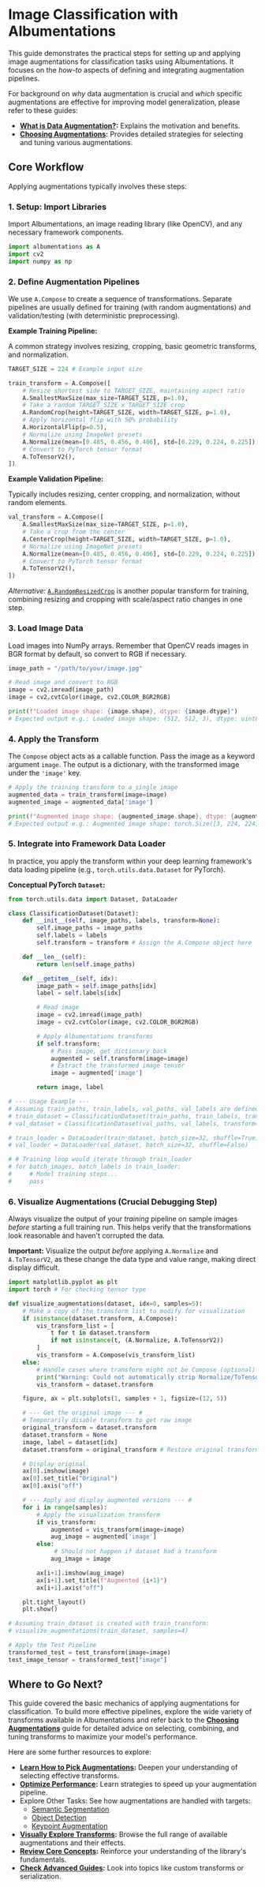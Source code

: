 # Image Classification with Albumentations

This guide demonstrates the practical steps for setting up and applying image augmentations for classification tasks using Albumentations. It focuses on the *how-to* aspects of defining and integrating augmentation pipelines.

For background on *why* data augmentation is crucial and *which* specific augmentations are effective for improving model generalization, please refer to these guides:

*   **[What is Data Augmentation?](../1-introduction/what-are-image-augmentations.md):** Explains the motivation and benefits.
*   **[Choosing Augmentations](./choosing-augmentations.md):** Provides detailed strategies for selecting and tuning various augmentations.

## Core Workflow

Applying augmentations typically involves these steps:

### 1. Setup: Import Libraries

Import Albumentations, an image reading library (like OpenCV), and any necessary framework components.

```python
import albumentations as A
import cv2
import numpy as np
```

### 2. Define Augmentation Pipelines

We use `A.Compose` to create a sequence of transformations. Separate pipelines are usually defined for training (with random augmentations) and validation/testing (with deterministic preprocessing).

**Example Training Pipeline:**

A common strategy involves resizing, cropping, basic geometric transforms, and normalization.

```python
TARGET_SIZE = 224 # Example input size

train_transform = A.Compose([
    # Resize shortest side to TARGET_SIZE, maintaining aspect ratio
    A.SmallestMaxSize(max_size=TARGET_SIZE, p=1.0),
    # Take a random TARGET_SIZE x TARGET_SIZE crop
    A.RandomCrop(height=TARGET_SIZE, width=TARGET_SIZE, p=1.0),
    # Apply horizontal flip with 50% probability
    A.HorizontalFlip(p=0.5),
    # Normalize using ImageNet presets
    A.Normalize(mean=[0.485, 0.456, 0.406], std=[0.229, 0.224, 0.225]),
    # Convert to PyTorch tensor format
    A.ToTensorV2(),
])
```

**Example Validation Pipeline:**

Typically includes resizing, center cropping, and normalization, without random elements.

```python
val_transform = A.Compose([
    A.SmallestMaxSize(max_size=TARGET_SIZE, p=1.0),
    # Take a crop from the center
    A.CenterCrop(height=TARGET_SIZE, width=TARGET_SIZE, p=1.0),
    # Normalize using ImageNet presets
    A.Normalize(mean=[0.485, 0.456, 0.406], std=[0.229, 0.224, 0.225]),
    # Convert to PyTorch tensor format
    A.ToTensorV2(),
])
```

*Alternative:* [`A.RandomResizedCrop`](https://explore.albumentations.ai/transform/RandomResizedCrop) is another popular transform for training, combining resizing and cropping with scale/aspect ratio changes in one step.

### 3. Load Image Data

Load images into NumPy arrays. Remember that OpenCV reads images in BGR format by default, so convert to RGB if necessary.

```python
image_path = "/path/to/your/image.jpg"

# Read image and convert to RGB
image = cv2.imread(image_path)
image = cv2.cvtColor(image, cv2.COLOR_BGR2RGB)

print(f"Loaded image shape: {image.shape}, dtype: {image.dtype}")
# Expected output e.g.: Loaded image shape: (512, 512, 3), dtype: uint8
```

### 4. Apply the Transform

The `Compose` object acts as a callable function. Pass the image as a keyword argument `image`. The output is a dictionary, with the transformed image under the `'image'` key.

```python
# Apply the training transform to a single image
augmented_data = train_transform(image=image)
augmented_image = augmented_data['image']

print(f"Augmented image shape: {augmented_image.shape}, dtype: {augmented_image.dtype}")
# Expected output e.g.: Augmented image shape: torch.Size([3, 224, 224]), dtype: torch.float32
```

### 5. Integrate into Framework Data Loader

In practice, you apply the transform within your deep learning framework's data loading pipeline (e.g., `torch.utils.data.Dataset` for PyTorch).

**Conceptual PyTorch `Dataset`:**

```python
from torch.utils.data import Dataset, DataLoader

class ClassificationDataset(Dataset):
    def __init__(self, image_paths, labels, transform=None):
        self.image_paths = image_paths
        self.labels = labels
        self.transform = transform # Assign the A.Compose object here

    def __len__(self):
        return len(self.image_paths)

    def __getitem__(self, idx):
        image_path = self.image_paths[idx]
        label = self.labels[idx]

        # Read image
        image = cv2.imread(image_path)
        image = cv2.cvtColor(image, cv2.COLOR_BGR2RGB)

        # Apply Albumentations transforms
        if self.transform:
            # Pass image, get dictionary back
            augmented = self.transform(image=image)
            # Extract the transformed image tensor
            image = augmented['image']

        return image, label

# --- Usage Example ---
# Assuming train_paths, train_labels, val_paths, val_labels are defined
# train_dataset = ClassificationDataset(train_paths, train_labels, transform=train_transform)
# val_dataset = ClassificationDataset(val_paths, val_labels, transform=val_transform)

# train_loader = DataLoader(train_dataset, batch_size=32, shuffle=True)
# val_loader = DataLoader(val_dataset, batch_size=32, shuffle=False)

# # Training loop would iterate through train_loader
# for batch_images, batch_labels in train_loader:
#     # Model training steps...
#     pass
```

### 6. Visualize Augmentations (Crucial Debugging Step)

Always visualize the output of your *training* pipeline on sample images *before* starting a full training run. This helps verify that the transformations look reasonable and haven't corrupted the data.

**Important:** Visualize the output *before* applying `A.Normalize` and `A.ToTensorV2`, as these change the data type and value range, making direct display difficult.

```python
import matplotlib.pyplot as plt
import torch # For checking tensor type

def visualize_augmentations(dataset, idx=0, samples=5):
    # Make a copy of the transform list to modify for visualization
    if isinstance(dataset.transform, A.Compose):
        vis_transform_list = [
            t for t in dataset.transform
            if not isinstance(t, (A.Normalize, A.ToTensorV2))
        ]
        vis_transform = A.Compose(vis_transform_list)
    else:
        # Handle cases where transform might not be Compose (optional)
        print("Warning: Could not automatically strip Normalize/ToTensor for visualization.")
        vis_transform = dataset.transform

    figure, ax = plt.subplots(1, samples + 1, figsize=(12, 5))

    # --- Get the original image --- #
    # Temporarily disable transform to get raw image
    original_transform = dataset.transform
    dataset.transform = None
    image, label = dataset[idx]
    dataset.transform = original_transform # Restore original transform

    # Display original
    ax[0].imshow(image)
    ax[0].set_title("Original")
    ax[0].axis("off")

    # --- Apply and display augmented versions --- #
    for i in range(samples):
        # Apply the visualization transform
        if vis_transform:
            augmented = vis_transform(image=image)
            aug_image = augmented['image']
        else:
             # Should not happen if dataset had a transform
            aug_image = image

        ax[i+1].imshow(aug_image)
        ax[i+1].set_title(f"Augmented {i+1}")
        ax[i+1].axis("off")

    plt.tight_layout()
    plt.show()

# Assuming train_dataset is created with train_transform:
# visualize_augmentations(train_dataset, samples=4)

# Apply the Test Pipeline
transformed_test = test_transform(image=image)
test_image_tensor = transformed_test["image"]
```

## Where to Go Next?

This guide covered the basic mechanics of applying augmentations for classification. To build more effective pipelines, explore the wide variety of transforms available in Albumentations and refer back to the **[Choosing Augmentations](./choosing-augmentations.md)** guide for detailed advice on selecting, combining, and tuning transforms to maximize your model's performance.

Here are some further resources to explore:

-   **[Learn How to Pick Augmentations](./choosing-augmentations.md):** Deepen your understanding of selecting effective transforms.
-   **[Optimize Performance](./performance-tuning.md):** Learn strategies to speed up your augmentation pipeline.
-   Explore Other Tasks: See how augmentations are handled with targets:
    -   [Semantic Segmentation](./semantic-segmentation.md)
    -   [Object Detection](./bounding-boxes-augmentations.md)
    -   [Keypoint Augmentation](./keypoint-augmentations.md)
-   **[Visually Explore Transforms](https://explore.albumentations.ai):** Browse the full range of available augmentations and their effects.
-   **[Review Core Concepts](../2-core-concepts/index.md):** Reinforce your understanding of the library's fundamentals.
-   **[Check Advanced Guides](../4-advanced-guides/index.md):** Look into topics like custom transforms or serialization.
